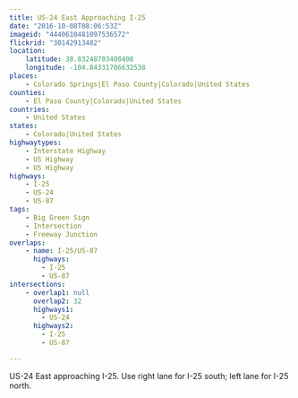 ```yaml
---
title: US-24 East Approaching I-25
date: "2016-10-08T08:06:53Z"
imageid: "4440610481097536572"
flickrid: "30142913482"
location:
    latitude: 38.83248703408408
    longitude: -104.84331786632538
places:
    - Colorado Springs|El Paso County|Colorado|United States
counties:
    - El Paso County|Colorado|United States
countries:
    - United States
states:
    - Colorado|United States
highwaytypes:
    - Interstate Highway
    - US Highway
    - US Highway
highways:
    - I-25
    - US-24
    - US-87
tags:
    - Big Green Sign
    - Intersection
    - Freeway Junction
overlaps:
    - name: I-25/US-87
      highways:
        - I-25
        - US-87
intersections:
    - overlap1: null
      overlap2: 32
      highways1:
        - US-24
      highways2:
        - I-25
        - US-87

---
```

US-24 East approaching I-25.  Use right lane for I-25 south; left lane for I-25 north.